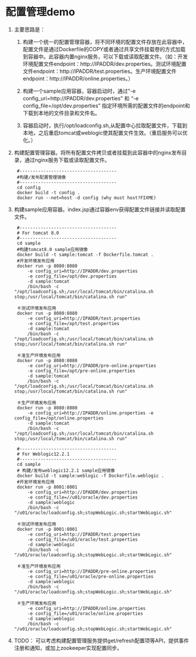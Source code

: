 # 配置管理demo
1. 主要思路是：

	1. 构建一个统一的配置管理容器，将不同环境的配置文件存放在此容器中，配置文件是通过Dockerfile的COPY或者通过共享文件挂载卷的方式加载到容器中。此容器内置nginx服务，可以下载或读取配置文件。（如：开发环境配置文件endpoint：http://IPADDR/dev.properties。测试环境配置文件endpoint：http://IPADDR/test.properties。生产环境配置文件endpoint：http://IPADDR/online.properties。）
	
	2. 构建一个sample应用容器，容器启动时，通过"-e config_uri=http://IPADDR/dev.properties" 和 “-e config_file=/opt/dev.properties” 指定环境所需的配置文件的endpoint和下载到本地的文件目录和文件名。
	
	3. 容器启动时，执行/opt/loadconfig.sh,从配置中心拉取配置文件，下载到本地，之后重启tomcat或weblogic使其配置文件生效。（重启服务可以优化。）
	

1. 构建配置管理容器。将所有配置文件拷贝或者挂载到此容器中的nginx发布目录，通过nginx服务下载或读取配置文件。

		#-------------------------------------
		#构建/发布配置管理镜像
		#-------------------------------------
		cd config 
		docker build -t config .
		docker run --net=host -d config (why must host?FIXME)

2. 构建sample应用容器。index.jsp通过容器env获得配置文件链接并读取配置文件。

		#-------------------------------------
		# For tomcat 8.0
		#-------------------------------------
		cd sample
		#构建tomcat8.0 sample应用镜像
		docker build -t sample:tomcat -f Dockerfile.tomcat .
		#开发环境发布应用
		docker run -p 8080:8080 
			-e config_uri=http://IPADDR/dev.properties 
			-e config_file=/opt/dev.properties 
			-d sample:tomcat 
			/bin/bash -c "/opt/loadconfig.sh;/usr/local/tomcat/bin/catalina.sh stop;/usr/local/tomcat/bin/catalina.sh run"
		
		＃测试环境发布应用
		docker run -p 8080:8080 
			-e config_uri=http://IPADDR/test.properties 
			-e config_file=/opt/test.properties 
			-d sample:tomcat 
			/bin/bash -c "/opt/loadconfig.sh;/usr/local/tomcat/bin/catalina.sh stop;/usr/local/tomcat/bin/catalina.sh run"
		
		＃准生产环境发布应用
		docker run -p 8080:8080 
			-e config_uri=http://IPADDR/pre-online.properties 
			-e config_file=/opt/pre-online.properties 
			-d sample:tomcat 
			/bin/bash -c "/opt/loadconfig.sh;/usr/local/tomcat/bin/catalina.sh stop;/usr/local/tomcat/bin/catalina.sh run"
			
		＃生产环境发布应用
		docker run -p 8080:8080 
			-e config_uri=http://IPADDR/online.properties -e config_file=/opt/online.properties 
			-d sample:tomcat 
			/bin/bash -c "/opt/loadconfig.sh;/usr/local/tomcat/bin/catalina.sh stop;/usr/local/tomcat/bin/catalina.sh run"
		
		#-------------------------------------
		# For Weblogic12.2.1
		#-------------------------------------
		cd sample 
		# 构建/发布weblogic12.2.1 sample应用镜像
		docker build -t sample:weblogic -f Dockerfile.weblogic .
		#开发环境发布应用
		docker run -p 8001:8001 
			-e config_uri=http://IPADDR/dev.properties 
			-e config_file=//u01/oracle/dev.properties
			-d sample:weblogic
			/bin/bash -c "/u01/oracle/loadconfig.sh;stopWebLogic.sh;startWebLogic.sh"
		
		＃测试环境发布应用
		docker run -p 8001:8001 
			-e config_uri=http://IPADDR/test.properties 
			-e config_file=/u01/oracle/test.properties
			-d sample:weblogic
			/bin/bash -c "/u01/oracle/loadconfig.sh;stopWebLogic.sh;startWebLogic.sh"
		
		＃准生产环境发布应用
			-e config_uri=http://IPADDR/pre-online.properties 
			-e config_file=/u01/oracle/pre-online.properties
			-d sample:weblogic
			/bin/bash -c "/u01/oracle/loadconfig.sh;stopWebLogic.sh;startWebLogic.sh"
		
		＃生产环境发布应用
			-e config_uri=http://IPADDR/online.properties 
			-e config_file=/u01/oracle/online.properties
			-d sample:weblogic
			/bin/bash -c "/u01/oracle/loadconfig.sh;stopWebLogic.sh;startWebLogic.sh"
		
		
3. TODO： 可以考虑构建配置管理服务提供get/refresh配置项等API，提供事件注册和通知，或加上zookeeper实现配置同步。
	
	
		
		
		
